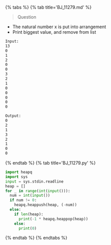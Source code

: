 {% tabs %}
{% tab title='BJ_11279.md' %}

> Question

* The natural number x is put into arrangement
* Print biggest value, and remove from list

```txt
Input:
13
0
1
2
0
0
3
2
1
0
0
0
0
0

Output:
0
2
1
3
2
1
0
0
```

{% endtab %}
{% tab title='BJ_11279.py' %}

```py
import heapq
import sys
input = sys.stdin.readline
heap = []
for _ in range(int(input())):
  num = int(input())
  if num != 0:
    heapq.heappush(heap, (-num))
  else:
    if len(heap):
      print(-1 * heapq.heappop(heap))
    else:
      print(0)
```

{% endtab %}
{% endtabs %}
